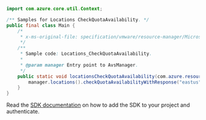 ```java
import com.azure.core.util.Context;

/** Samples for Locations CheckQuotaAvailability. */
public final class Main {
    /*
     * x-ms-original-file: specification/vmware/resource-manager/Microsoft.AVS/stable/2021-12-01/examples/Locations_CheckQuotaAvailability.json
     */
    /**
     * Sample code: Locations_CheckQuotaAvailability.
     *
     * @param manager Entry point to AvsManager.
     */
    public static void locationsCheckQuotaAvailability(com.azure.resourcemanager.avs.AvsManager manager) {
        manager.locations().checkQuotaAvailabilityWithResponse("eastus", Context.NONE);
    }
}
```

Read the [SDK documentation](https://github.com/Azure/azure-sdk-for-java/blob/azure-resourcemanager-avs_1.0.0-beta.3/sdk/avs/azure-resourcemanager-avs/README.md) on how to add the SDK to your project and authenticate.
